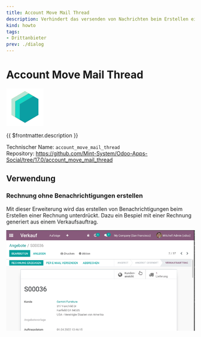 ```yaml
---
title: Account Move Mail Thread
description: Verhindert das versenden von Nachrichten beim Erstellen einer Buchung.
kind: howto
tags:
- Drittanbieter
prev: ./dialog
---
```

# Account Move Mail Thread
![icon_oms_box](attachments/icons_odoo_mint_system.png)

{{ $frontmatter.description }}
 
Technischer Name: `account_move_mail_thread`\
Repository: <https://github.com/Mint-System/Odoo-Apps-Social/tree/17.0/account_move_mail_thread>

## Verwendung

### Rechnung ohne Benachrichtigungen erstellen

Mit dieser Erweiterung wird das erstellen von Benachrichtigungen beim Erstellen einer Rechnung unterdrückt. Dazu ein Bespiel mit einer Rechnung generiert aus einem Verkaufsauftrag.

![Account Move Mail Thread](attachments/Account%20Move%20Mail%20Thread.gif)